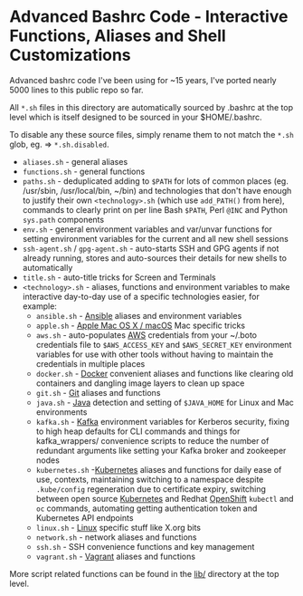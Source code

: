 Advanced Bashrc Code - Interactive Functions, Aliases and Shell Customizations
==============================================================

Advanced bashrc code I've been using for ~15 years, I've ported nearly 5000 lines to this public repo so far.

All `*.sh` files in this directory are automatically sourced by .bashrc at the top level which is itself designed to be sourced in your $HOME/.bashrc.

To disable any these source files, simply rename them to not match the `*.sh` glob, eg. => `*.sh.disabled`.

* `aliases.sh` - general aliases
* `functions.sh` - general functions
* `paths.sh` - deduplicated adding to `$PATH` for lots of common places (eg. /usr/sbin, /usr/local/bin, ~/bin) and technologies that don't have enough to justify their own `<technology>.sh` (which use `add_PATH()` from here), commands to clearly print on per line Bash `$PATH`, Perl `@INC` and Python `sys.path` components
* `env.sh` - general environment variables and var/unvar functions for setting environment variables for the current and all new shell sessions
* `ssh-agent.sh` / `gpg-agent.sh` - auto-starts SSH and GPG agents if not already running, stores and auto-sources their details for new shells to automatically
* `title.sh` - auto-title tricks for Screen and Terminals
* `<technology>.sh` - aliases, functions and environment variables to make interactive day-to-day use of a specific technologies easier, for example:
  * `ansible.sh` - [Ansible](https://www.ansible.com) aliases and environment variables
  * `apple.sh` - [Apple Mac OS X / macOS](https://en.wikipedia.org/wiki/MacOS) Mac specific tricks
  * `aws.sh` - auto-populates [AWS](https://aws.amazon.com/) credentials from your ~/.boto credentials file to `$AWS_ACCESS_KEY` and `$AWS_SECRET_KEY` environment variables for use with other tools without having to maintain the credentials in multiple places
  * `docker.sh` - [Docker](https://www.docker.com/) convenient aliases and functions like clearing old containers and dangling image layers to clean up space
  * `git.sh` - [Git](https://git-scm.com/) aliases and functions
  * `java.sh` - [Java](https://www.java.com/en/) detection and setting of `$JAVA_HOME` for Linux and Mac environments
  * `kafka.sh` - [Kafka](http://kafka.apache.org/) environment variables for Kerberos security, fixing to high heap defaults for CLI commands and things for kafka_wrappers/ convenience scripts to reduce the number of redundant arguments like setting your Kafka broker and zookeeper nodes
  * `kubernetes.sh` -[Kubernetes](https://kubernetes.io/) aliases and functions for daily ease of use, contexts, maintaining switching to a namespace despite `.kube/config` regeneration due to certificate expiry, switching between open source [Kubernetes](https://kubernetes.io/) and Redhat [OpenShift](https://www.openshift.com/) `kubectl` and `oc` commands, automating getting authentication token and Kubernetes API endpoints
  * `linux.sh` - [Linux](https://en.wikipedia.org/wiki/Linux) specific stuff like X.org bits
  * `network.sh` - network aliases and functions
  * `ssh.sh` - SSH convenience functions and key management
  * `vagrant.sh` - [Vagrant](https://www.vagrantup.com/) aliases and functions

More script related functions can be found in the [lib/](https://github.com/HariSekhon/DevOps-Bash-tools/tree/master/lib) directory at the top level.
